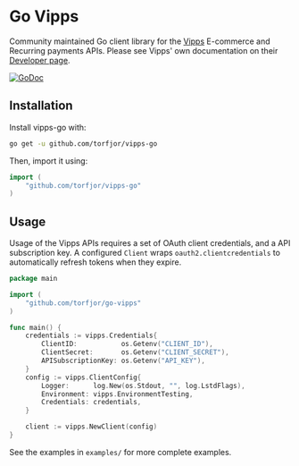 # Go Vipps
Community maintained Go client library for the [Vipps](https://vipps.no) E-commerce and Recurring payments APIs. Please see Vipps' own documentation on their [Developer page](https://vipps.no/developer/).

[![GoDoc](http://img.shields.io/badge/godoc-reference-blue.svg)](http://godoc.org/github.com/torfjor/go-vipps)

## Installation

Install vipps-go with:

```sh
go get -u github.com/torfjor/vipps-go
```

Then, import it using:

``` go
import (
    "github.com/torfjor/vipps-go"
)
```

## Usage

Usage of the Vipps APIs requires a set of OAuth client credentials, and a API subscription key. A configured `Client` wraps `oauth2.clientcredentials` to automatically refresh tokens when they expire.

```go
package main

import (
    "github.com/torfjor/go-vipps"
)

func main() {
	credentials := vipps.Credentials{
		ClientID:           os.Getenv("CLIENT_ID"),
		ClientSecret:       os.Getenv("CLIENT_SECRET"),
		APISubscriptionKey: os.Getenv("API_KEY"),
	}
	config := vipps.ClientConfig{
		Logger:      log.New(os.Stdout, "", log.LstdFlags),
		Environment: vipps.EnvironmentTesting,
		Credentials: credentials,
	}

	client := vipps.NewClient(config)
}
```

See the examples in `examples/` for more complete examples.
